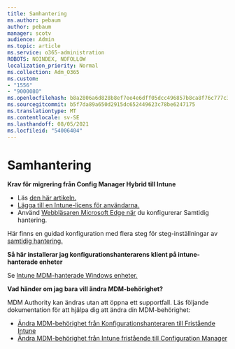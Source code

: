 ```yaml
---
title: Samhantering
ms.author: pebaum
author: pebaum
manager: scotv
audience: Admin
ms.topic: article
ms.service: o365-administration
ROBOTS: NOINDEX, NOFOLLOW
localization_priority: Normal
ms.collection: Adm_O365
ms.custom:
- "1556"
- "9000080"
ms.openlocfilehash: b8a2806a6d828b8ef7ee4e6dff05dcc496857b8ca8f76c777c39ff3155809668
ms.sourcegitcommit: b5f7da89a650d2915dc652449623c78be6247175
ms.translationtype: MT
ms.contentlocale: sv-SE
ms.lasthandoff: 08/05/2021
ms.locfileid: "54006404"
---
```

# <a name="co-management"></a>Samhantering

**Krav för migrering från Config Manager Hybrid till Intune**

- Läs [den här artikeln.](https://docs.microsoft.com/mem/configmgr/mdm/understand/what-happened-to-hybrid)
- [Lägga till en Intune-licens för användarna.](https://docs.microsoft.com/mem/intune/fundamentals/licenses-assign)
- Använd [Webbläsaren Microsoft Edge när](https://www.microsoft.com/edge) du konfigurerar Samtidig hantering.

Här finns en guidad konfiguration med flera steg för steg-inställningar av [samtidig hantering.](https://admin.microsoft.com/AdminPortal/Home?#/modernonboarding/comanagesetupguide)

**Så här installerar jag konfigurationshanterarens klient på intune-hanterade enheter**

Se [Intune MDM-hanterade Windows enheter.](https://docs.microsoft.com/mem/configmgr/core/clients/deploy/deploy-clients-to-windows-computers#bkmk_mdm)

**Vad händer om jag bara vill ändra MDM-behörighet?**

MDM Authority kan ändras utan att öppna ett supportfall. Läs följande dokumentation för att hjälpa dig att ändra din MDM-behörighet:

- [Ändra MDM-behörighet från Konfigurationshanteraren till Fristående Intune](https://docs.microsoft.com/mem/configmgr/mdm/understand/what-happened-to-hybrid)
- [Ändra MDM-behörighet från Intune fristående till Configuration Manager](https://docs.microsoft.com/mem/configmgr/mdm/understand/what-happened-to-hybrid)
